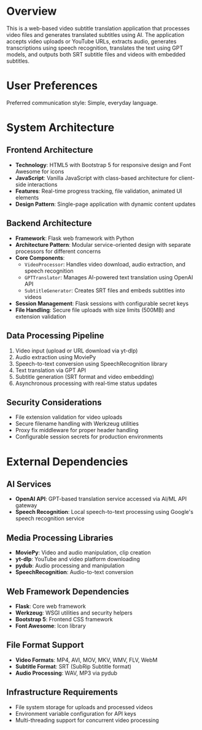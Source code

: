 # Overview

This is a web-based video subtitle translation application that processes video files and generates translated subtitles using AI. The application accepts video uploads or YouTube URLs, extracts audio, generates transcriptions using speech recognition, translates the text using GPT models, and outputs both SRT subtitle files and videos with embedded subtitles.

# User Preferences

Preferred communication style: Simple, everyday language.

# System Architecture

## Frontend Architecture
- **Technology**: HTML5 with Bootstrap 5 for responsive design and Font Awesome for icons
- **JavaScript**: Vanilla JavaScript with class-based architecture for client-side interactions
- **Features**: Real-time progress tracking, file validation, animated UI elements
- **Design Pattern**: Single-page application with dynamic content updates

## Backend Architecture
- **Framework**: Flask web framework with Python
- **Architecture Pattern**: Modular service-oriented design with separate processors for different concerns
- **Core Components**:
  - `VideoProcessor`: Handles video download, audio extraction, and speech recognition
  - `GPTTranslator`: Manages AI-powered text translation using OpenAI API
  - `SubtitleGenerator`: Creates SRT files and embeds subtitles into videos
- **Session Management**: Flask sessions with configurable secret keys
- **File Handling**: Secure file uploads with size limits (500MB) and extension validation

## Data Processing Pipeline
1. Video input (upload or URL download via yt-dlp)
2. Audio extraction using MoviePy
3. Speech-to-text conversion using SpeechRecognition library
4. Text translation via GPT API
5. Subtitle generation (SRT format and video embedding)
6. Asynchronous processing with real-time status updates

## Security Considerations
- File extension validation for video uploads
- Secure filename handling with Werkzeug utilities
- Proxy fix middleware for proper header handling
- Configurable session secrets for production environments

# External Dependencies

## AI Services
- **OpenAI API**: GPT-based translation service accessed via AI/ML API gateway
- **Speech Recognition**: Local speech-to-text processing using Google's speech recognition service

## Media Processing Libraries
- **MoviePy**: Video and audio manipulation, clip creation
- **yt-dlp**: YouTube and video platform downloading
- **pydub**: Audio processing and manipulation
- **SpeechRecognition**: Audio-to-text conversion

## Web Framework Dependencies
- **Flask**: Core web framework
- **Werkzeug**: WSGI utilities and security helpers
- **Bootstrap 5**: Frontend CSS framework
- **Font Awesome**: Icon library

## File Format Support
- **Video Formats**: MP4, AVI, MOV, MKV, WMV, FLV, WebM
- **Subtitle Format**: SRT (SubRip Subtitle format)
- **Audio Processing**: WAV, MP3 via pydub

## Infrastructure Requirements
- File system storage for uploads and processed videos
- Environment variable configuration for API keys
- Multi-threading support for concurrent video processing